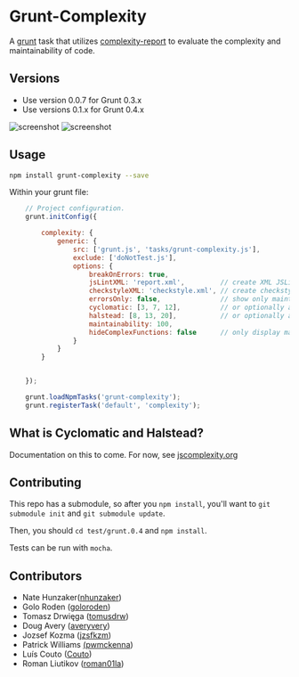 # Grunt-Complexity

A [grunt](http://github.com/gruntjs/grunt/) task that utilizes
[complexity-report](https://github.com/philbooth/complexityReport.js)
to evaluate the complexity and maintainability of code.

## Versions

- Use version 0.0.7 for Grunt 0.3.x
- Use versions 0.1.x for Grunt 0.4.x

![screenshot](https://raw.github.com/vigetlabs/grunt-complexity/master/example.png)
![screenshot](https://raw.github.com/vigetlabs/grunt-complexity/master/complexity.png)

## Usage

```bash
npm install grunt-complexity --save
```

Within your grunt file:

```javascript
    // Project configuration.
	grunt.initConfig({

		complexity: {
			generic: {
				src: ['grunt.js', 'tasks/grunt-complexity.js'],
				exclude: ['doNotTest.js'],
				options: {
					breakOnErrors: true,
					jsLintXML: 'report.xml',         // create XML JSLint-like report
					checkstyleXML: 'checkstyle.xml', // create checkstyle report
					errorsOnly: false,               // show only maintainability errors
					cyclomatic: [3, 7, 12],          // or optionally a single value, like 3
					halstead: [8, 13, 20],           // or optionally a single value, like 8
					maintainability: 100,
                    hideComplexFunctions: false      // only display maintainability
				}
			}
		}


	});

	grunt.loadNpmTasks('grunt-complexity');
	grunt.registerTask('default', 'complexity');
```

## What is Cyclomatic and Halstead?

Documentation on this to come. For now, see [jscomplexity.org](http://jscomplexity.org/complexity)

## Contributing

This repo has a submodule, so after you `npm install`, you'll want to `git submodule init` and `git submodule update`.

Then, you should `cd test/grunt.0.4` and `npm install`.

Tests can be run with `mocha`.

## Contributors

- Nate Hunzaker([nhunzaker](https://github.com/nhunzaker))
- Golo Roden ([goloroden](https://github.com/goloroden))
- Tomasz Drwięga ([tomusdrw](https://github.com/tomusdrw))
- Doug Avery ([averyvery](https://github.com/averyvery))
- Jozsef Kozma ([jzsfkzm](https://github.com/jzsfkzm))
- Patrick Williams [(pwmckenna](https://github.com/pwmckenna))
- Luís Couto ([Couto](https://github.com/Couto))
- Roman Liutikov ([roman01la](https://github.com/roman01la))
